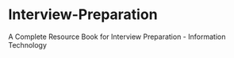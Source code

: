 # Interview-Preparation
A Complete Resource Book for Interview Preparation - Information Technology
